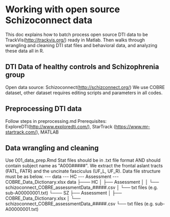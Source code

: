 # Working with open source Schizoconnect data

This doc explains how to batch process open source DTI data to be TrackVis(http://trackvis.org/) ready in Matlab.
Then walks through wrangling and cleaning DTI stat files and behavioral data, and analyzing these data all in R. 

## DTI Data of healthy controls and Schizophrenia group 
Open data source: Schizoconnect(http://schizconnect.org/)
We use COBRE dataset, other dataset requires editing scripts and parameters in all codes.

## Preprocessing DTI data
Follow steps in preprocessing.md 
Prerequisites: ExploreDTI(http://www.exploredti.com/), StarTrack (https://www.mr-startrack.com/), MATLAB

## Data wrangling and cleaning 
Use 001_data_prep.Rmd 
Stat files should be in .txt file format AND should contain subject name as "A000#####".
We extract the frontal aslant tracts (FATL, FATR) and the uncinate fasciculus (UF_L, UF_R).
Data file structure must be as below.
--- data --- HC --- Assessment --- COBRE_Data_Dictionary.xlsx
data
  ├─── HC
  │    ├── Assessment
  │    │     └── schizoconnect_COBRE_assessmentData_#####.csv
  │    └── txt files (e.g. sub-A00000001.txt)
  └─── SZ
       ├── Assessment
       │     ├── COBRE_Data_Dictionary.xlsx
       │     └── schizoconnect_COBRE_assessmentData_#####.csv
       └── txt files (e.g. sub-A00000001.txt)
       
       
       
